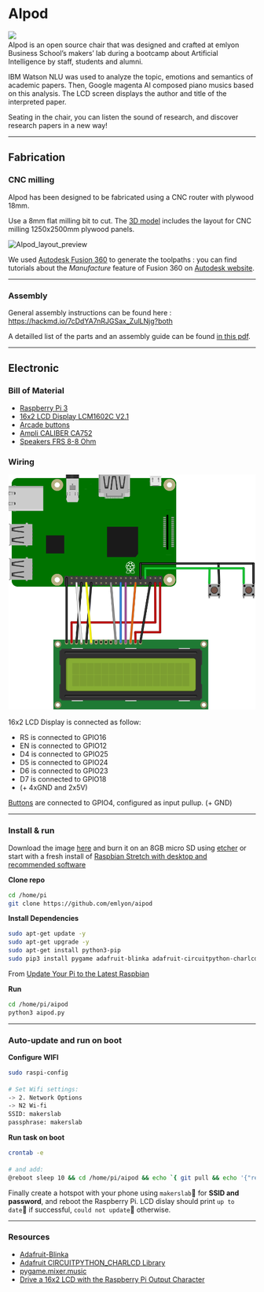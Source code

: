 # AIpod

![](https://github.com/emlyon/makers-furniture/raw/master/AIpod/img/IMG_20190313_185002.jpg)  
AIpod is an open source chair that was designed and crafted at emlyon Business School’s makers’ lab during a bootcamp about Artificial Intelligence by staff, students and alumni.

IBM Watson NLU was used to analyze the topic, emotions and semantics of academic papers. Then, Google magenta AI composed piano musics based on this analysis. The LCD screen displays the author and title of the interpreted paper.

Seating in the chair, you can listen the sound of research, and discover research papers in a new way!

___

## Fabrication

### CNC milling

AIpod has been designed to be fabricated using a CNC router with plywood 18mm.

Use a 8mm flat milling bit to cut. The [3D model](AIpod_chair.3dm) includes the layout for CNC milling 1250x2500mm plywood panels.

![AIpod_layout_preview](img/AIpod_layout_preview.png)

We used [Autodesk Fusion 360](https://www.autodesk.com/products/fusion-360/overview) to generate the toolpaths : you can find tutorials about the _Manufacture_ feature of Fusion 360 on [Autodesk website](https://f360ap.autodesk.com/courses#creating-toolpaths-and-programs-cam).

---

### Assembly

General assembly instructions can be found here : https://hackmd.io/7cDdYA7nRJGSax_ZulLNjg?both

A detailled list of the parts and an assembly guide can be found [in this pdf](AIpod_chair_assembly.pdf).

___

## Electronic

### Bill of Material
- [Raspberry Pi 3](https://www.raspberrypi.org/products/)
- [16x2 LCD Display LCM1602C V2.1](http://www.datasheetcafe.com/lcm1602c-datasheet-pdf/)
- [Arcade buttons](https://www.amazon.fr/gp/product/B01N5DVINY)
- [Ampli CALIBER CA752](http://webshop.caliber.nl/products/view/details/ca75-2.html)
- [Speakers FRS 8-8 Ohm](http://www.visaton.de/en/products/fullrange-systems/frs-8-8-ohm)

### Wiring
![wiring](aipod.svg)

16x2 LCD Display is connected as follow:
- RS is connected to GPIO16
- EN is connected to GPIO12
- D4 is connected to GPIO25
- D5 is connected to GPIO24
- D6 is connected to GPIO23
- D7 is connected to GPIO18
- (+ 4xGND and 2x5V)

[Buttons](https://www.amazon.fr/gp/product/B01N5DVINY) are connected to GPIO4, configured as input pullup. (+ GND)

___

### Install & run

Download the image [here](https://mega.nz/#!J9cXBCLA!xZrNihUM6XFwxSyXiPqJTmqI85lqSSZrZGT_HBga6Kw) and burn it on an 8GB micro SD using [etcher](https://www.balena.io/etcher/) or start with a fresh install of [Raspbian Stretch with desktop and recommended software](https://www.raspberrypi.org/downloads/raspbian/)

**Clone repo**
```bash
cd /home/pi
git clone https://github.com/emlyon/aipod
```

**Install Dependencies**
```bash
sudo apt-get update -y
sudo apt-get upgrade -y
sudo apt-get install python3-pip
sudo pip3 install pygame adafruit-blinka adafruit-circuitpython-charlcd
```
From [Update Your Pi to the Latest Raspbian](https://learn.adafruit.com/drive-a-16x2-lcd-directly-with-a-raspberry-pi?view=all#update-your-pi-to-the-latest-raspbian-3-1)

**Run**
```bash
cd /home/pi/aipod
python3 aipod.py
```

___

### Auto-update and run on boot

**Configure WIFI**
```bash
sudo raspi-config

# Set Wifi settings:
-> 2. Network Options
-> N2 Wi-fi
SSID: makerslab
passphrase: makerslab
```

**Run task on boot**
```bash
crontab -e

# and add:
@reboot sleep 10 && cd /home/pi/aipod && echo `{ git pull && echo '{"result":"up to date"}' > /home/pi/git_status.json ; } || echo '{"result":"could not update"}' > /home/pi/git_status.json` && python3 aipod.py
```

Finally create a hotspot with your phone using `makerslab` for **SSID and password**, and reboot the Raspberry Pi. LCD dislay should print `up to date` if successful, `could not update` otherwise.

___

### Resources
- [Adafruit-Blinka](https://pypi.org/project/Adafruit-Blinka/)
- [Adafruit CIRCUITPYTHON_CHARLCD Library](https://circuitpython.readthedocs.io/projects/charlcd/en/latest/)
- [pygame.mixer.music](https://www.pygame.org/docs/ref/music.html)
- [Drive a 16x2 LCD with the Raspberry Pi Output Character](https://learn.adafruit.com/drive-a-16x2-lcd-directly-with-a-raspberry-pi?view=all)
